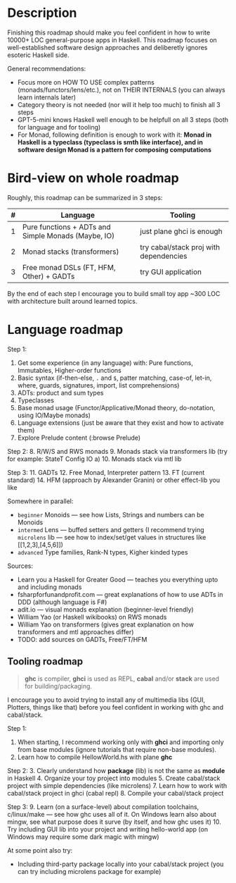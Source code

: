 # Description

Finishing this roadmap should make you feel confident in how to write 10000+ LOC general-purpose apps in Haskell.
This roadmap focuses on well-established software design approaches and deliberetly ignores esoteric Haskell side.

General recommendations:
* Focus more on HOW TO USE complex patterns (monads/functors/lens/etc.), not on THEIR INTERNALS (you can always learn internals later)
* Category theory is not needed (nor will it help too much) to finish all 3 steps
* GPT-5-mini knows Haskell well enough to be helpfull on all 3 steps (both for language and for tooling)
* For Monad, following definition is enough to work with it:
  **Monad in Haskell is a typeclass (typeclass is smth like interface), and in software design Monad is a pattern for composing computations**

# Bird-view on whole roadmap

Roughly, this roadmap can be summarized in 3 steps:

|#  |Language|Tooling|
|---|---|---|
|1  | Pure functions + ADTs and Simple Monads (Maybe, IO)	| just plane ghci is enough					|
|2  | Monad stacks (transformers)							| try cabal/stack proj with dependencies	|
|3  | Free monad DSLs (FT, HFM, Other) + GADTs				| try GUI application						|

By the end of each step I encourage you to build small toy app ~300 LOC with architecture built around learned topics.

# Language roadmap

Step 1:
 1. Get some experience (in any language) with: Pure functions, Immutables, Higher-order functions
 2. Basic syntax (if-then-else, `.` and `$`, patter matching, case-of, let-in, where, guards, signatures, import, list comprehensions)
 3. ADTs: product and sum types
 4. Typeclasses
 5. Base monad usage (Functor/Applicative/Monad theory, do-notation, using IO/Maybe monads)
 6. Language extensions (just be aware that they exist and how to activate them)
 7. Explore Prelude content (:browse Prelude)

Step 2:
 8. R/W/S and RWS monads
 9. Monads stack via transformers lib (try for example: StateT Config IO a)
10. Monads stack via mtl lib

Step 3:
11. GADTs
12. Free Monad, Interpreter pattern
13. FT (current standard)
14. HFM (approach by Alexander Granin) or other effect-lib you like

Somewhere in parallel:
* `beginner` Monoids — see how Lists, Strings and numbers can be Monoids 
* `intermed` Lens — buffed setters and getters (I recommend trying `microlens` lib — see how to index/set/get values in structures like [[1,2,3],[4,5,6]])
* `advanced` Type families, Rank-N types, Kigher kinded types

Sources:
* Learn you a Haskell for Greater Good — teaches you everything upto and including monads
* fsharpforfunandprofit.com — great explanations of how to use ADTs in DDD (although language is F#)
* adit.io — visual monads explanation (beginner-level friendly)
* William Yao (or Haskell wikibooks) on RWS monads
* William Yao on transformers (gives great explanation on how transformers and mtl approaches differ)
* TODO: add sources on GADTs, Free/FT/HFM

## Tooling roadmap

> **ghc** is compiler, **ghci** is used as REPL, **cabal** and/or **stack** are used for building/packaging.

I encourage you to avoid trying to install any of multimedia libs (GUI, Plotters, things like that) before you feel confident in working with ghc and cabal/stack.

Step 1:
 1. When starting, I recommend working only with **ghci** and importing only from base modules (ignore tutorials that require non-base modules).
 2. Learn how to compile HellowWorld.hs with plane **ghc**

Step 2:
 3. Clearly understand how **package** (lib) is not the same as **module** in Haskell 
 4. Organize your toy project into modules
 5. Create cabal/stack project with simple dependencies (like microlens)
 7. Learn how to work with cabal/stack project in ghci (cabal repl)
 8. Compile your cabal/stack project

Step 3:
 9. Learn (on a surface-level) about compilation toolchains, c/linux/make — see how ghc uses all of it.
	On Windows learn also about mingw, see what purpose does it surve (by itself, and how ghc uses it)
10. Try including GUI lib into your project and writing hello-world app (on Windows may require some dark magic with mingw)

At some point also try:
* Including third-party package locally into your cabal/stack project (you can try including microlens package for example)

